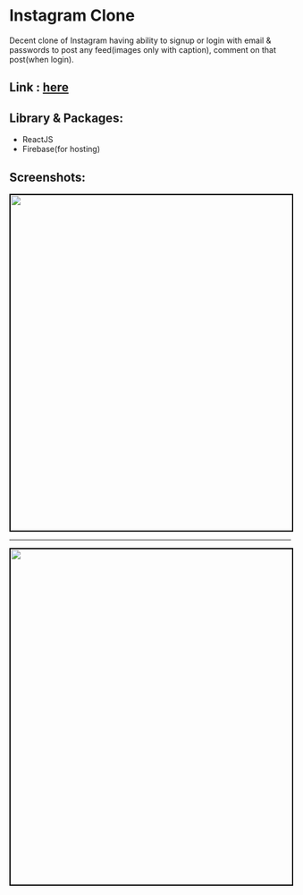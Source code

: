 # Instagram Clone
Decent clone of Instagram having ability to signup or login with email & passwords to post any feed(images only with caption), comment on that post(when login).

## Link : [here](https://www.instagram-clone.ga)

## Library & Packages:
- ReactJS
- Firebase(for hosting)

## Screenshots:
  <p align="center">
	<kbd>
		<img src="https://github.com/mshahanwaz/instagram-clone/tree/master/screenshots/1.png" width=600px style="border: 2px solid black;">
	</kbd>
  </p>
  <hr/>
  <p align="center">
	<kbd>
		<img src="https://github.com/mshahanwaz/instagram-clone/tree/master/screenshots/2.png" width=600px style="border: 2px solid black;">
	</kbd>
  </p>
